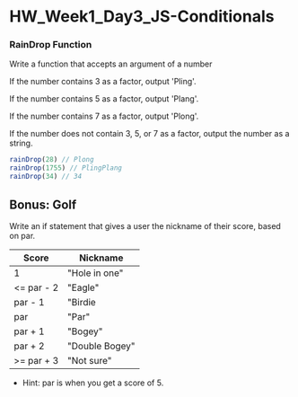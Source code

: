 # HW_Week1_Day3_JS-Conditionals

### RainDrop Function

Write a function that accepts an argument of a number

If the number contains 3 as a factor, output 'Pling'.

If the number contains 5 as a factor, output 'Plang'.

If the number contains 7 as a factor, output 'Plong'.

If the number does not contain 3, 5, or 7 as a factor, output the number as a string.

```js
rainDrop(28) // Plong
rainDrop(1755) // PlingPlang
rainDrop(34) // 34
```

## Bonus: Golf

Write an if statement that gives a user the nickname of their score, based on par.

| Score      | Nickname       |
| ---------- | -------------- |
| 1          | "Hole in one"  |
| <= par - 2 | "Eagle"        |
| par - 1    | "Birdie        |
| par        | "Par"          |
| par + 1    | "Bogey"        |
| par + 2    | "Double Bogey" |
| >= par + 3 | "Not sure"     |

* Hint:
par is when you get a score of 5.
